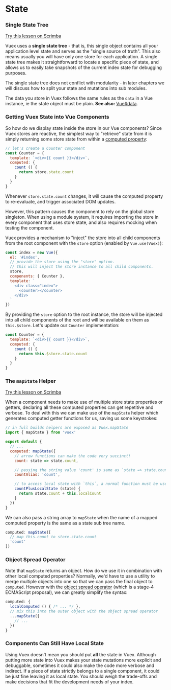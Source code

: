 # State

### Single State Tree

<div class="scrimba"><a href="https://scrimba.com/p/pnyzgAP/cWw3Zhb" target="_blank" rel="noopener noreferrer">Try this lesson on Scrimba</a></div>

Vuex uses a **single state tree** - that is, this single object contains all your application level state and serves as the "single source of truth". This also means usually you will have only one store for each application. A single state tree makes it straightforward to locate a specific piece of state, and allows us to easily take snapshots of the current index state for debugging purposes.

The single state tree does not conflict with modularity - in later chapters we will discuss how to split your state and mutations into sub modules.

The data you store in Vuex follows the same rules as the `data` in a Vue instance, ie the state object must be plain. **See also:** [Vue#data](https://vuejs.org/v2/api/#data).

### Getting Vuex State into Vue Components

So how do we display state inside the store in our Vue components? Since Vuex stores are reactive, the simplest way to "retrieve" state from it is simply returning some store state from within a [computed property](https://vuejs.org/guide/computed.html):

``` js
// let's create a Counter component
const Counter = {
  template: `<div>{{ count }}</div>`,
  computed: {
    count () {
      return store.state.count
    }
  }
}
```

Whenever `store.state.count` changes, it will cause the computed property to re-evaluate, and trigger associated DOM updates.

However, this pattern causes the component to rely on the global store singleton. When using a module system, it requires importing the store in every component that uses store state, and also requires mocking when testing the component.

Vuex provides a mechanism to "inject" the store into all child components from the root component with the `store` option (enabled by `Vue.use(Vuex)`):

``` js
const index = new Vue({
  el: '#index',
  // provide the store using the "store" option.
  // this will inject the store instance to all child components.
  store,
  components: { Counter },
  template: `
    <div class="index">
      <counter></counter>
    </div>
  `
})
```

By providing the `store` option to the root instance, the store will be injected into all child components of the root and will be available on them as `this.$store`. Let's update our `Counter` implementation:

``` js
const Counter = {
  template: `<div>{{ count }}</div>`,
  computed: {
    count () {
      return this.$store.state.count
    }
  }
}
```

### The `mapState` Helper

<div class="scrimba"><a href="https://scrimba.com/p/pnyzgAP/c8Pz7BSK" target="_blank" rel="noopener noreferrer">Try this lesson on Scrimba</a></div>

When a component needs to make use of multiple store state properties or getters, declaring all these computed properties can get repetitive and verbose. To deal with this we can make use of the `mapState` helper which generates computed getter functions for us, saving us some keystrokes:

``` js
// in full builds helpers are exposed as Vuex.mapState
import { mapState } from 'vuex'

export default {
  // ...
  computed: mapState({
    // arrow functions can make the code very succinct!
    count: state => state.count,

    // passing the string value 'count' is same as `state => state.count`
    countAlias: 'count',

    // to access local state with `this`, a normal function must be used
    countPlusLocalState (state) {
      return state.count + this.localCount
    }
  })
}
```

We can also pass a string array to `mapState` when the name of a mapped computed property is the same as a state sub tree name.

``` js
computed: mapState([
  // map this.count to store.state.count
  'count'
])
```

### Object Spread Operator

Note that `mapState` returns an object. How do we use it in combination with other local computed properties? Normally, we'd have to use a utility to merge multiple objects into one so that we can pass the final object to `computed`. However with the [object spread operator](https://github.com/sebmarkbage/ecmascript-rest-spread) (which is a stage-4 ECMAScript proposal), we can greatly simplify the syntax:

``` js
computed: {
  localComputed () { /* ... */ },
  // mix this into the outer object with the object spread operator
  ...mapState({
    // ...
  })
}
```

### Components Can Still Have Local State

Using Vuex doesn't mean you should put **all** the state in Vuex. Although putting more state into Vuex makes your state mutations more explicit and debuggable, sometimes it could also make the code more verbose and indirect. If a piece of state strictly belongs to a single component, it could be just fine leaving it as local state. You should weigh the trade-offs and make decisions that fit the development needs of your index.
